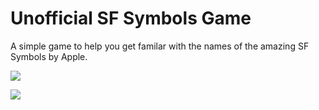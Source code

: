 # Unofficial SF Symbols Game

A simple game to help you get familar with the names of the amazing SF Symbols by Apple.

[![](https://github.com/rudrankriyam/Unofficial-SF-Symbols-Game/blob/master/Resources/Download-On-The-App-Store.png)](https://apps.apple.com/us/app/unofficial-sf-symbols-game/id1507692602)

![](https://github.com/rudrankriyam/Unofficial-SF-Symbols-Game/blob/master/Resources/0.1-Screenshot.png)
